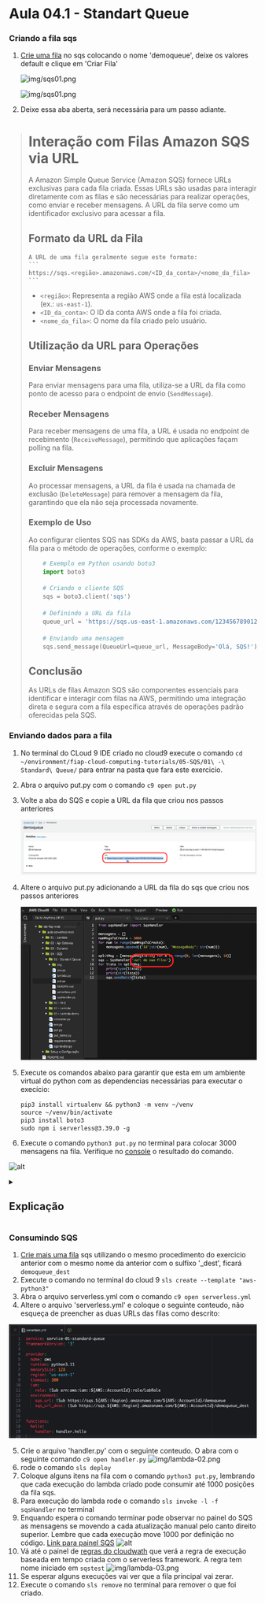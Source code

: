 # Aula 04.1 - Standart Queue

### Criando a fila sqs

1. [Crie uma fila](https://us-east-1.console.aws.amazon.com/sqs/v3/home?region=us-east-1#/create-queue) no sqs colocando o nome 'demoqueue', deixe os valores default e clique em 'Criar Fila'
    
    ![img/sqs01.png](img/sqs01.png)

    ![img/sqs01.png](img/sqs03.png)

2. Deixe essa aba aberta, será necessária para um passo adiante.

<blockquote>

# Interação com Filas Amazon SQS via URL

A Amazon Simple Queue Service (Amazon SQS) fornece URLs exclusivas para cada fila criada. Essas URLs são usadas para interagir diretamente com as filas e são necessárias para realizar operações, como enviar e receber mensagens. A URL da fila serve como um identificador exclusivo para acessar a fila.

## Formato da URL da Fila
    A URL de uma fila geralmente segue este formato:
    ```
    https://sqs.<região>.amazonaws.com/<ID_da_conta>/<nome_da_fila>
    ```

- `<região>`: Representa a região AWS onde a fila está localizada (ex.: `us-east-1`).
- `<ID_da_conta>`: O ID da conta AWS onde a fila foi criada.
- `<nome_da_fila>`: O nome da fila criado pelo usuário.

## Utilização da URL para Operações

### Enviar Mensagens
Para enviar mensagens para uma fila, utiliza-se a URL da fila como ponto de acesso para o endpoint de envio (`SendMessage`).

### Receber Mensagens
Para receber mensagens de uma fila, a URL é usada no endpoint de recebimento (`ReceiveMessage`), permitindo que aplicações façam polling na fila.

### Excluir Mensagens
Ao processar mensagens, a URL da fila é usada na chamada de exclusão (`DeleteMessage`) para remover a mensagem da fila, garantindo que ela não seja processada novamente.

### Exemplo de Uso
Ao configurar clientes SQS nas SDKs da AWS, basta passar a URL da fila para o método de operações, conforme o exemplo:

```python
    # Exemplo em Python usando boto3
    import boto3

    # Criando o cliente SQS
    sqs = boto3.client('sqs')

    # Definindo a URL da fila
    queue_url = 'https://sqs.us-east-1.amazonaws.com/123456789012/minha-fila'

    # Enviando uma mensagem
    sqs.send_message(QueueUrl=queue_url, MessageBody='Olá, SQS!')

```

## Conclusão
As URLs de filas Amazon SQS são componentes essenciais para identificar e interagir com filas na AWS, permitindo uma integração direta e segura com a fila específica através de operações padrão oferecidas pela SQS.

</blockquote>

### Enviando dados para a fila

1. No terminal do CLoud 9 IDE criado no cloud9 execute o comando `cd ~/environment/fiap-cloud-computing-tutorials/05-SQS/01\ -\ Standard\ Queue/` para entrar na pasta que fara este exercicio.
2. Abra o arquivo put.py com o comando `c9 open put.py`
3. Volte a aba do SQS e copie a URL da fila que criou nos passos anteriores
    
    ![](img/sqs02.png)
    
4. Altere o arquivo put.py adicionando a URL da fila do sqs que criou nos passos anteriores

    ![img/sendtoqueue01.png](img/sendtoqueue01.png)

5. Execute os comandos abaixo para garantir que esta em um ambiente virtual do python com as dependencias necessárias para executar o execício:

   ``` shell
   pip3 install virtualenv && python3 -m venv ~/venv
   source ~/venv/bin/activate
   pip3 install boto3
   sudo npm i serverless@3.39.0 -g
   ```

6. Execute o comando `python3 put.py` no terminal para colocar 3000 mensagens na fila. Verifique no [console](https://us-east-1.console.aws.amazon.com/sqs/v3/home?region=us-east-1#/queues) o resultado do comando.

![alt](img/sendtoqueue02.png)

<details>
<summary> 

## Explicação

</summary>

<blockquote>

### Explicação do Código

```python
from sqsHandler import SqsHandler
```
- Este comando importa a classe **`SqsHandler`** de um módulo chamado **`sqsHandler`**. A **`SqsHandler`** é provavelmente uma classe personalizada que encapsula a lógica de interação com o **Amazon SQS** (como envio de mensagens em lote, recebimento de mensagens, etc.).

```python
mensagens = []
for num in range(3000):
    mensagens.append({'Id': str(num), 'MessageBody': str(num)})
```
- Cria uma lista chamada **`mensagens`** que armazenará **3000 mensagens** a serem enviadas à fila SQS.
- O laço **`for`** itera de **0** a **2999**, e em cada iteração adiciona um dicionário à lista **`mensagens`**. Cada dicionário representa uma mensagem individual no formato exigido pelo SQS, com:
  - **`Id`**: Um identificador único da mensagem (aqui, usando o valor de `num` como string).
  - **`MessageBody`**: O corpo da mensagem, que também é o valor de `num` convertido para string.

```python
splitMsg = [mensagens[x:x+10] for x in range(0, len(mensagens), 10)]
```
- Este comando usa uma **list comprehension** para dividir a lista **`mensagens`** em **sublistas de até 10 mensagens**.
- Como o **Amazon SQS** permite o envio de no máximo **10 mensagens por vez** em uma operação de envio em lote, este código divide a lista original **`mensagens`** em sublistas de tamanho 10.
- **`splitMsg`** conterá várias sublistas de mensagens, cada uma com no máximo 10 mensagens.

```python
sqs = SqsHandler('<url da sua fila>')
```
- Aqui, uma instância da classe **`SqsHandler`** é criada e configurada para apontar para a URL da fila SQS desejada. A URL da fila deve ser fornecida no lugar de **`<url da sua fila>`**.
- A **`SqsHandler`** provavelmente encapsula a lógica de envio e manipulação de mensagens SQS, incluindo operações em lote.

```python
for lista in splitMsg:
    print(type(lista))
    print(str(lista))
    sqs.sendBatch(lista)
```
- Este laço **`for`** itera sobre cada sublista **`lista`** em **`splitMsg`**.
- **`print(type(lista))`** e **`print(str(lista))`**: Exibem o tipo e o conteúdo de cada sublista (ou lote de mensagens). Cada sublista tem o tipo **`list`** e contém até 10 dicionários (cada um representando uma mensagem).
- **`sqs.sendBatch(lista)`**: Envia o lote de mensagens **`lista`** para a fila SQS utilizando o método **`sendBatch`** da instância **`SqsHandler`**. Esse método provavelmente é configurado para enviar um lote de mensagens (de até 10) para a fila SQS usando a API `send_message_batch` do **Boto3** (SDK da AWS para Python).

### Resumo

Este código cria **3000 mensagens**, divide-as em lotes de até **10 mensagens cada** (como exigido pelo SQS para envios em lote), e envia cada lote para a fila SQS usando a **`SqsHandler`**. Essa abordagem é eficiente para enviar grandes quantidades de mensagens sem exceder o limite de mensagens em uma operação em lote do SQS.

</blockquote>

</details>

### Consumindo SQS

1. [Crie mais uma fila](https://us-east-1.console.aws.amazon.com/sqs/v3/home?region=us-east-1#/create-queue) sqs utilizando o mesmo procedimento do exercicio anterior com o mesmo nome da anterior com o sulfixo '_dest', ficará `demoqueue_dest`
2. Execute o comando no terminal do cloud 9 `sls create --template "aws-python3"`
3. Abra o arquivo serverless.yml com o comando `c9 open serverless.yml`
4. Altere o arquivo 'serverless.yml' e coloque o seguinte conteudo, não esqueça de preencher as duas URLs das filas como descrito:

![img/lambda-01.png](img/lambda-01.png)

5. Crie o arquivo 'handler.py' com o seguinte conteudo. O abra com o seguinte comando `c9 open handler.py`
![img/lambda-02.png](img/lambda-02.png)
7. rode o comando `sls deploy`
8. Coloque alguns itens na fila com o comando `python3 put.py`, lembrando que cada execução do lambda criado pode consumir até 1000 posições da fila sqs.
9. Para execução do lambda rode o comando `sls invoke -l -f sqsHandler` no terminal
10. Enquando espera o comando terminar pode observar no painel do SQS as mensagens se movendo a cada atualização manual pelo canto direito superior. Lembre que cada execução move 1000 por definição no código. [Link para painel SQS](https://console.aws.amazon.com/sqs/v2/home?region=us-east-1#/queues)
    ![alt](img/lambda-02-1.png)
11. Vá até o painel de [regras do cloudwath](https://us-east-1.console.aws.amazon.com/events/home?region=us-east-1#/rules?redirect_from_cwe=true) que verá a regra de execução baseada em tempo criada com o serverless framework. A regra tem nome iniciado em `sqstest`
![img/lambda-03.png](img/lambda-03.png)
12. Se esperar alguns execuções vai ver que a fila principal vai zerar.
13. Execute o comando `sls remove` no terminal para remover o que foi criado.
